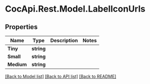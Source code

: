 ﻿# CocApi.Rest.Model.LabelIconUrls

## Properties

Name | Type | Description | Notes
------------ | ------------- | ------------- | -------------
**Tiny** | **string** |  | 
**Small** | **string** |  | 
**Medium** | **string** |  | 

[[Back to Model list]](../../README.md#documentation-for-models) [[Back to API list]](../../README.md#documentation-for-api-endpoints) [[Back to README]](../../README.md)

